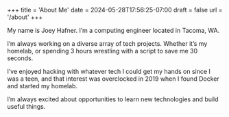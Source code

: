 +++
title = 'About Me'
date = 2024-05-28T17:56:25-07:00
draft = false
url = '/about'
+++

My name is Joey Hafner. I’m a computing engineer located in Tacoma, WA.

I’m always working on a diverse array of tech projects. Whether it’s my homelab, or spending 3 hours wrestling with a script to save me 30 seconds.

I’ve enjoyed hacking with whatever tech I could get my hands on since I was a teen, and that interest was overclocked in 2019 when I found Docker and started my homelab.

I’m always excited about opportunities to learn new technologies and build useful things.
